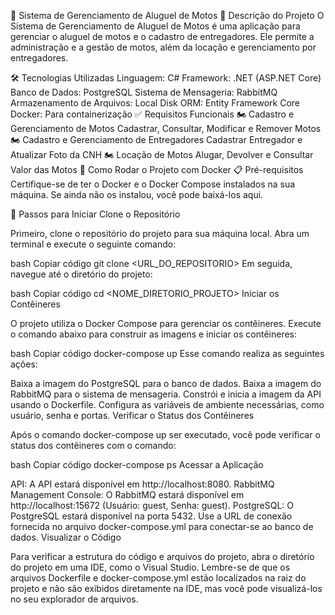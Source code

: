 🚀 Sistema de Gerenciamento de Aluguel de Motos
📝 Descrição do Projeto
O Sistema de Gerenciamento de Aluguel de Motos é uma aplicação para gerenciar o aluguel de motos e o cadastro de entregadores. Ele permite a administração e a gestão de motos, além da locação e gerenciamento por entregadores.

🛠️ Tecnologias Utilizadas
Linguagem: C#
Framework: .NET (ASP.NET Core)
Banco de Dados: PostgreSQL
Sistema de Mensageria: RabbitMQ
Armazenamento de Arquivos: Local Disk
ORM: Entity Framework Core
Docker: Para containerização
✅ Requisitos Funcionais
🏍️ Cadastro e Gerenciamento de Motos
Cadastrar, Consultar, Modificar e Remover Motos
🏍️ Cadastro e Gerenciamento de Entregadores
Cadastrar Entregador e Atualizar Foto da CNH
🏍️ Locação de Motos
Alugar, Devolver e Consultar Valor das Motos
🐳 Como Rodar o Projeto com Docker
📋 Pré-requisitos
Certifique-se de ter o Docker e o Docker Compose instalados na sua máquina. Se ainda não os instalou, você pode baixá-los aqui.

🔧 Passos para Iniciar
Clone o Repositório

Primeiro, clone o repositório do projeto para sua máquina local. Abra um terminal e execute o seguinte comando:

bash
Copiar código
git clone <URL_DO_REPOSITORIO>
Em seguida, navegue até o diretório do projeto:

bash
Copiar código
cd <NOME_DIRETORIO_PROJETO>
Iniciar os Contêineres

O projeto utiliza o Docker Compose para gerenciar os contêineres. Execute o comando abaixo para construir as imagens e iniciar os contêineres:

bash
Copiar código
docker-compose up
Esse comando realiza as seguintes ações:

Baixa a imagem do PostgreSQL para o banco de dados.
Baixa a imagem do RabbitMQ para o sistema de mensageria.
Constrói e inicia a imagem da API usando o Dockerfile.
Configura as variáveis de ambiente necessárias, como usuário, senha e portas.
Verificar o Status dos Contêineres

Após o comando docker-compose up ser executado, você pode verificar o status dos contêineres com o comando:

bash
Copiar código
docker-compose ps
Acessar a Aplicação

API: A API estará disponível em http://localhost:8080.
RabbitMQ Management Console: O RabbitMQ estará disponível em http://localhost:15672 (Usuário: guest, Senha: guest).
PostgreSQL: O PostgreSQL estará disponível na porta 5432. Use a URL de conexão fornecida no arquivo docker-compose.yml para conectar-se ao banco de dados.
Visualizar o Código

Para verificar a estrutura do código e arquivos do projeto, abra o diretório do projeto em uma IDE, como o Visual Studio. Lembre-se de que os arquivos Dockerfile e docker-compose.yml estão localizados na raiz do projeto e não são exibidos diretamente na IDE, mas você pode visualizá-los no seu explorador de arquivos.
